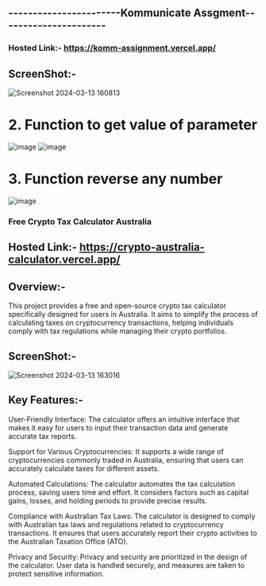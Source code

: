 ## -----------------------Kommunicate Assgment----------------------

### Hosted Link:- https://komm-assignment.vercel.app/

## ScreenShot:- 

![Screenshot 2024-03-13 160813](https://github.com/Asharma070320/Kommunicate_assignment/assets/127501344/0ca11410-e7ac-49e0-a9ce-e7080933cd25)

# 2. Function to get value of parameter

![image](https://github.com/Asharma070320/Kommunicate_assignment/assets/127501344/f7c69634-7c1b-4bcc-9288-f35bcf046dca)
![image](https://github.com/Asharma070320/Kommunicate_assignment/assets/127501344/e9e9f3f7-1389-421c-b5b2-4fe4b1b5f7c6)

# 3. Function reverse any number

![image](https://github.com/Asharma070320/Kommunicate_assignment/assets/127501344/a867c6af-8d0a-4144-ac61-4a16e5a1d0c4)



### Free Crypto Tax Calculator Australia

## Hosted Link:- https://crypto-australia-calculator.vercel.app/

## Overview:-

This project provides a free and open-source crypto tax calculator specifically designed for users in Australia. It aims to simplify the process of calculating taxes on cryptocurrency transactions, helping individuals comply with tax regulations while managing their crypto portfolios.

## ScreenShot:- 

![Screenshot 2024-03-13 163016](https://github.com/Asharma070320/Kommunicate_assignment/assets/127501344/84ace031-71dd-4703-bfe1-bddcf54c4e60)

## Key Features:-

User-Friendly Interface: The calculator offers an intuitive interface that makes it easy for users to input their transaction data and generate accurate tax reports.

Support for Various Cryptocurrencies: It supports a wide range of cryptocurrencies commonly traded in Australia, ensuring that users can accurately calculate taxes for different assets.

Automated Calculations: The calculator automates the tax calculation process, saving users time and effort. It considers factors such as capital gains, losses, and holding periods to provide precise results.

Compliance with Australian Tax Laws: The calculator is designed to comply with Australian tax laws and regulations related to cryptocurrency transactions. It ensures that users accurately report their crypto activities to the Australian Taxation Office (ATO).

Privacy and Security: Privacy and security are prioritized in the design of the calculator. User data is handled securely, and measures are taken to protect sensitive information.
